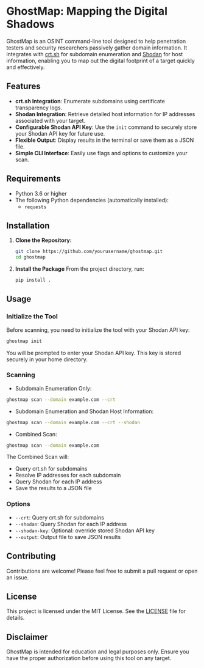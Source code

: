# GhostMap: Mapping the Digital Shadows

GhostMap is an OSINT command-line tool designed to help penetration testers and security researchers passively gather domain information. It integrates with [crt.sh](https://crt.sh) for subdomain enumeration and [Shodan](https://www.shodan.io) for host information, enabling you to map out the digital footprint of a target quickly and effectively.

## Features

- **crt.sh Integration**: Enumerate subdomains using certificate transparency logs.
- **Shodan Integration**: Retrieve detailed host information for IP addresses associated with your target.
- **Configurable Shodan API Key**: Use the `init` command to securely store your Shodan API key for future use.
- **Flexible Output**: Display results in the terminal or save them as a JSON file.
- **Simple CLI Interface**: Easily use flags and options to customize your scan.

## Requirements

- Python 3.6 or higher
- The following Python dependencies (automatically installed):
  - `requests`

## Installation
1. **Clone the Repository:**

   ```bash
   git clone https://github.com/yourusername/ghostmap.git
   cd ghostmap
   
2. **Install the Package**
   From the project directory, run:

   ```bash
   pip install .
   ```

## Usage

### Initialize the Tool

Before scanning, you need to initialize the tool with your Shodan API key:

```bash
ghostmap init
```

You will be prompted to enter your Shodan API key. This key is stored securely in your home directory.

### Scanning


- Subdomain Enumeration Only:

```bash
ghostmap scan --domain example.com --crt
```

- Subdomain Enumeration and Shodan Host Information:


```bash
ghostmap scan --domain example.com --crt --shodan
```

- Combined Scan:

```bash
ghostmap scan --domain example.com
```

The Combined Scan will:
- Query crt.sh for subdomains
- Resolve IP addresses for each subdomain
- Query Shodan for each IP address
- Save the results to a JSON file


### Options

- `--crt`: Query crt.sh for subdomains
- `--shodan`: Query Shodan for each IP address
- `--shodan-key`: Optional: override stored Shodan API key
- `--output`: Output file to save JSON results


## Contributing

Contributions are welcome! Please feel free to submit a pull request or open an issue.

## License

This project is licensed under the MIT License. See the [LICENSE](LICENSE) file for details.

## Disclaimer

GhostMap is intended for education and legal purposes only. Ensure you have the proper authorization before using this tool on any target.


















